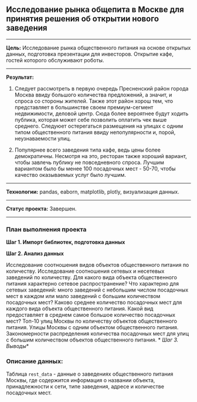 ## Исследование рынка общепита в Москве для принятия решения об открытии нового заведения

_____________________________________________________________________________
**Цель:** Исследование рынка общественного питания на основе открытых данных, подготовка презентации для инвесторов. Открытие кафе, гостей которого обслуживают роботы.
_____________________________________________________________________________
**Результат:** 
1. Следует рассмотреть в первую очередь Пресненский район города Москва ввиду большого количества предложений, а значит, и спроса со стороны жителей. Также этот район хорош тем, что представляет в большинстве своем премиум-сегмент недвижимости, деловой центр. Сюда более вероятнее будут ходить публика, которая может себе позволить оплатить чек выше среднего. Следуюет остерегаться размещения на улицах с одним типом общественного питания ввиду непопулярности и, порой, неузнаваемости улиц.

2. Популярнее всего заведения типа кафе, ведь цены более демократичны. Несмотря на это, ресторан также хороший вариант, чтобы завлечь публику не повседневного спроса. Лучшим вариантом было бы менее 100 посадочных мест - 50-70, чтобы качество оказываемых услуг было лучшим.
 
_____________________________________________________________________________
**Технологии:** pandas, eaborn, matplotlib, plotly, визуализация данных.

_____________________________________________________________________________
**Cтатус проекта:** Завершен.

_____________________________________________________________________________

### План выполнения проекта  
**Шаг 1. Импорт библиотек, подготовка данных**

**Шаг 2. Анализ данных**

Исследование соотношения видов объектов общественного питания по количеству.
Исследование соотношения сетевых и несетевых заведений по количеству.
Для какого вида объекта общественного питания характерно сетевое распространение?
Что характерно для сетевых заведений: много заведений с небольшим числом посадочных мест в каждом или мало заведений с большим количеством посадочных мест?
Каково среднее количество посадочных мест для каждого вида объекта общественного питания. Какой вид предоставляет в среднем самое большое количество посадочных мест?
Топ-10 улиц Москвы по количеству объектов общественного питания.
Улицы Москвы с одним объектом общественного питания.
Закономерности распределения количества посадочных мест для улиц с большим количеством объектов общественного питания.
*
*Шаг 3. Выводы**
 

### Описание данных: 

Таблица `rest_data` - данные о заведениях общественного питания Москвы, где содержится информация о названии объекта, принадлежности к сети, типе заведения, адресе и количестве посадочных мест.

